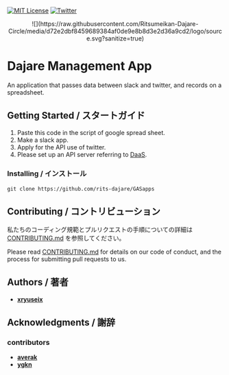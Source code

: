 [![MIT License](http://img.shields.io/badge/license-MIT-blue.svg?style=flat)](LICENSE) [![Twitter](https://img.shields.io/badge/Twitter-%40rits_dajare-blue?logo=twitter)](https://twitter.com/rits_dajare)

<div align="center">
![](https://raw.githubusercontent.com/Ritsumeikan-Dajare-Circle/media/d72e2dbf8459689384af0de9e8b8d3e2d36a9cd2/logo/source.svg?sanitize=true)
</div>

# Dajare Management App

An application that passes data between slack and twitter, and records on a spreadsheet.

## Getting Started / スタートガイド

1. Paste this code in the script of google spread sheet.
2. Make a slack app.
3. Apply for the API use of twitter.
4. Please set up an API server referring to [DaaS](https://github.com/rits-dajare/DaaS).

### Installing / インストール

```
git clone https://github.com/rits-dajare/GASapps
```

## Contributing / コントリビューション

私たちのコーディング規範とプルリクエストの手順についての詳細は [CONTRIBUTING.md](./.github/CONTRIBUTING.md) を参照してください。

Please read [CONTRIBUTING.md](./.github/CONTRIBUTING.md) for details on our code of conduct, and the process for submitting pull requests to us.

## Authors / 著者

- **[xryuseix](https://github.com/xryuseix)**

## Acknowledgments / 謝辞

### contributors

- **[averak](https://github.com/averak)**
- **[ygkn](https://github.com/ygkn)**
